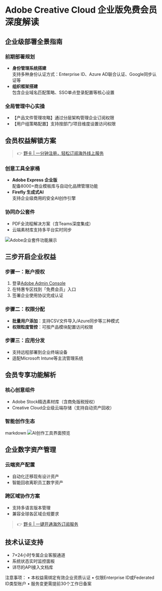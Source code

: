 # Adobe Creative Cloud 企业版免费会员深度解读

## 企业级部署全景指南
### 前期部署规划
- **身份管理系统搭建**  
  支持多种身份认证方式：Enterprise ID、Azure AD联合认证、Google同步认证等
- **组织框架搭建**  
  包含企业域名匹配策略、SSO单点登录配置等核心设置

### 全局管理中心实操
- 【产品文件管理攻略】通过分层架构管理企业订阅权限
- 【用户组策略配置】支持按部门/项目维度设置访问权限

## 会员权益解锁方案
> 👉 [野卡 | 一分钟注册，轻松订阅海外线上服务](https://bbtdd.com/yeka)

### 创意工具全家桶
- **Adobe Express 企业版**  
  配备8000+商业模板库与自动化品牌管理功能
- **Firefly 生成式AI**  
  支持企业级商用的安全AI创作引擎

### 协同办公套件
- PDF全流程解决方案（含Teams深度集成）
- 云端素材库支持多平台实时同步

![Adobe企业套件功能展示](https://helpx-prod.scene7.com/is/image/HelpxProd/express-4?%24pjpeg%24&amp;jpegSize=200&amp;wid=1200)

## 三步开启企业权益
### 步骤一：账户授权
1. 登录[Adobe Admin Console](https://adminconsole.adobe.com/products)
2. 在特惠专区找到「免费会员」入口
3. 签署企业使用协议完成认证

### 步骤二：权限分配
- **批量用户添加**：支持CSV文件导入/Azure同步等三种模式
- **权限粒度管控**：可按产品模块配置访问权限

### 步骤三：应用分发
- 支持远程部署到企业终端设备
- 适配Microsoft Intune等主流管理系统

## 会员专享功能解析
### 核心创意组件
- Adobe Stock精选素材库（含商免版税授权）
- Creative Cloud企业级云端存储（支持自动资产回收）

### 智能创作生态
markdown
![AI创作工具界面预览](https://helpx-prod.scene7.com/is/image/HelpxProd/cc_express_appicon_48-1?%24png%24&amp;jpegSize=100&amp;wid=48)


## 企业数字资产管理
### 云端资产配置
- 自动化迁移现有设计资产
- 智能回收离职员工数字资产

### 跨区域协作方案
- 支持多语言版本管理
- 兼容全球各区域合规要求

> 👉 [野卡 | 一键开通海外订阅服务](https://bbtdd.com/yeka)

## 技术认证支持
- 7×24小时专属企业客服通道
- 系统状态实时监控面板
- 详尽的API接入文档库

注意事项：
• 本权益需绑定有效企业资质认证
• 仅限Enterprise ID或Federated ID类型账户
• 服务变更需提前30个工作日备案